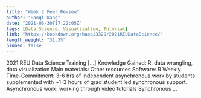 ```yaml
---
title: "Week 2 Peer Review"
author: "Haoqi Wang"
date: "2021-06-30T17:22:05Z"
tags: [Data Science, Visualization, Tutorial]
link: "https://bookdown.org/haoqi3329/2021REUDataScience/"
length_weight: "31.3%"
pinned: false
---
```


2021 REU Data Science Training [...] Knowledge Gained: R, data wrangling, data visualization Main materials: Other resources Software: R Weekly Time-Commitment: 3-6 hrs of independent asynchronous work by students supplemented with ~1-3 hours of grad student led synchronous support. Asynchronous work: working through video tutorials Synchronous ...
